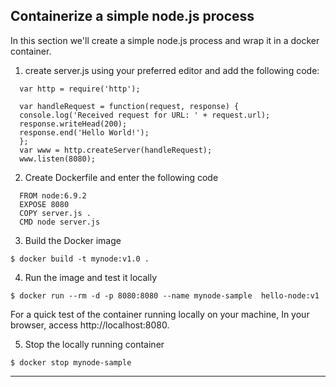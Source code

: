 
## Containerize a simple node.js process

In this section we'll create a simple node.js process and wrap it in a docker container.


1. create server.js using your preferred editor and add the following code:
```
  var http = require('http');

  var handleRequest = function(request, response) {
  console.log('Received request for URL: ' + request.url);
  response.writeHead(200);
  response.end('Hello World!');
  };
  var www = http.createServer(handleRequest);
  www.listen(8080);
```

2. Create Dockerfile and enter the following code

```
  FROM node:6.9.2
  EXPOSE 8080
  COPY server.js .
  CMD node server.js
```

3. Build the Docker image
```
$ docker build -t mynode:v1.0 .
```

4. Run the image and test it locally

```
$ docker run --rm -d -p 8080:8080 --name mynode-sample  hello-node:v1
```

  For a quick test of the container running locally on your machine, In your browser, access http://localhost:8080.  

5. Stop the locally running container

```  
$ docker stop mynode-sample
```


---
